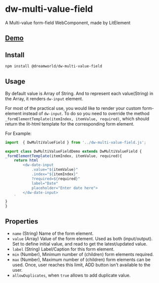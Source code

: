 # dw-multi-value-field
A Multi-value form-field WebComponent, made by LitElement

## [Demo](https://dreamworldsolutions.github.io/dw-multi-value-field/demo/index.html)

## Install

```sh
npm install @dreamworld/dw-multi-value-field
```

## Usage
By default value is Array of String. And to represent each value(String) in the Array, it renders `dw-input` element. 

For most of the practical use, you would like to render your custom form-element instead of `dw-input`. To do so you need to override the method `_formElementTemplate(itemIndex, itemValue, required)`, which should return the lit-html template for the corresponding form element.

For Example:

```js
import  { DwMultiValueField } from '../dw-multi-value-field.js';

export class DwMultiValueFieldDemo extends DwMultiValueField {
_formElementTemplate(itemIndex, itemValue, required){
	return html `
		<dw-date-input 
			.value="${itemValue}" 
			.index="${itemIndex}"
			?required=${required}"
			label="Date" 
			placeholder="Enter date here">
		</dw-date-input>
	`
}
}
```

## Properties
- `name` (String) Name of the form element.
- `value` (Array) Value of the form element. Used as both (input/output). Set to define initial value, and read to get the latest/updated value.
- `label` (String) Label/Caption for this form element.
- `min` (Number), Minimum number of (children) form elements required.
- `max` (Number), Maximum number of (children) form elements can be used. Once, user reaches this limit, ADD button isn't available to the user.
- `allowDuplicates`, when `true` allows to add duplicate value.